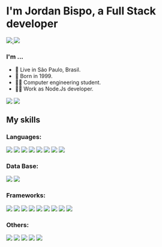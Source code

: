 
# I'm Jordan Bispo, a Full Stack developer
<a href="https://www.linkedin.com/in/jordanbispo">
	<img src="https://img.shields.io/badge/LinkedIn-0077B5?style=for-the-badge&logo=linkedin&logoColor=white" />
</a>
<a href="mailto:jordanbispo.dev@gmail.com">
	<img src="https://img.shields.io/badge/Gmail-D14836?style=for-the-badge&logo=gmail&logoColor=white" />
</a>

### I'm ...
* 📍 Live in São Paulo, Brasil.
* 📅 Born in 1999.
* 👨‍🎓 Computer engineering student.
* 👨‍💻 Work as Node.Js developer.




<img align="center" src="https://github-readme-stats.vercel.app/api?username=JordanBispo&show_icons=true&count_private=true&title_color=30ff30&text_color=FFF&icon_color=f0f000&bg_color=223&hide_border=false&border_color=FFF&border_radius=15&disable_animations=false" />      <img align="center" src="https://github-readme-stats.vercel.app/api/top-langs/?username=JordanBispo&bg_color=223&title_color=30ff30&text_color=FFF&border_radius=15&layout=compact" />


## My skills

### Languages:
<img src="https://img.shields.io/badge/JavaScript-323330?style=for-the-badge&logo=javascript&logoColor=F7DF1E" /> <img src="https://img.shields.io/badge/TypeScript-007ACC?style=for-the-badge&logo=typescript&logoColor=white" /> <img src="https://img.shields.io/badge/HTML5-E34F26?style=for-the-badge&logo=html5&logoColor=white" /> <img src="https://img.shields.io/badge/CSS3-1572B6?style=for-the-badge&logo=css3&logoColor=white" /> <img src="https://img.shields.io/badge/Java-FFFFFF?style=for-the-badge&logo=java&logoColor=ff0000" /> <img src="https://img.shields.io/badge/Kotlin-0095D5?&style=for-the-badge&logo=kotlin&logoColor=orange" /> <img src="https://img.shields.io/badge/C-00599C?style=for-the-badge&logo=c&logoColor=white" /> <img src="https://img.shields.io/badge/json-5E5C5C?style=for-the-badge&logo=json&logoColor=white" />

### Data Base:
<img src="https://img.shields.io/badge/MySQL-00507F?style=for-the-badge&logo=mysql&logoColor=white" /> <img src="https://img.shields.io/badge/MongoDB-00A030?style=for-the-badge&logo=mongodb&logoColor=white" />

### Frameworks:
<img src="https://img.shields.io/badge/Node.js-339933?style=for-the-badge&logo=nodedotjs&logoColor=white" /> <img src="https://img.shields.io/badge/Express.js-000000?style=for-the-badge&logo=express&logoColor=white" /> <img src="https://img.shields.io/badge/next.js-000000?style=for-the-badge&logo=nextdotjs&logoColor=white" /> <img src="https://img.shields.io/badge/React-20232A?style=for-the-badge&logo=react&logoColor=00a0ff" /> <img src="https://img.shields.io/badge/React_Native-20232A?style=for-the-badge&logo=react&logoColor=00a0ff" /> <img src="https://img.shields.io/badge/styled--components-DB7093?style=for-the-badge&logo=styled-components&logoColor=white" /> <img src="https://img.shields.io/badge/Redux-593D88?style=for-the-badge&logo=redux&logoColor=white" /> <img src="https://img.shields.io/badge/React_Router-CA4245?style=for-the-badge&logo=react-router&logoColor=white" /> <img src="https://img.shields.io/badge/Spring_Boot-FFFFFF?style=for-the-badge&logo=spring-boot" /> 

### Others: 
<img src="https://img.shields.io/badge/Git-F05032?style=for-the-badge&logo=git&logoColor=white" /> <img src="https://img.shields.io/badge/Postman-FF6C37?style=for-the-badge&logo=Postman&logoColor=white" /> <img src="https://img.shields.io/badge/Jest-C21325?style=for-the-badge&logo=jest&logoColor=white" /> <img src="https://img.shields.io/badge/GitHub-100000?style=for-the-badge&logo=github&logoColor=white" /> <img src="https://img.shields.io/badge/GitLab-330F63?style=for-the-badge&logo=gitlab&logoColor=white" />




